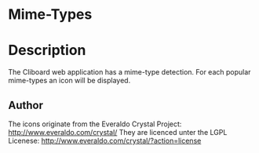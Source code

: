 # Mime-Types

# Description

The Cliboard web application has a mime-type detection.
For each popular mime-types an icon will be displayed.

## Author

The icons originate from the Everaldo Crystal Project: http://www.everaldo.com/crystal/
They are licenced unter the LGPL Licenese: http://www.everaldo.com/crystal/?action=license

